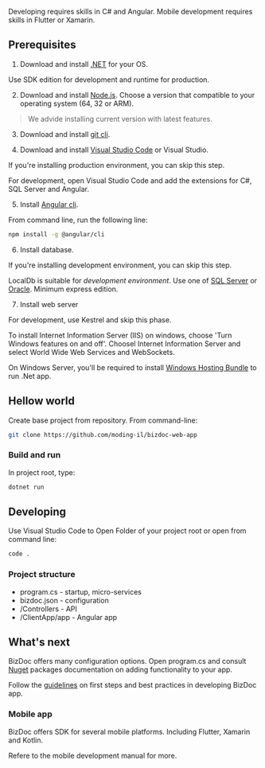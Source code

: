 Developing requires skills in C# and Angular. Mobile development requires skills in Flutter or Xamarin. 

## Prerequisites

1. Download and install [.NET](https://dotnet.microsoft.com/en-us/download) for your OS.

Use SDK edition for development and runtime for production.

2. Download and install [Node.js](https://nodejs.org/en/download/). 
Choose a version that compatible to your operating system  (64, 32 or ARM).

> We advide installing current version with latest features.

3. Download and install [git cli](https://git-scm.com/downloads).

4. Download and install [Visual Studio Code](https://code.visualstudio.com/download) or Visual Studio.

If you're installing production environment, you can skip this step.

For development, open Visual Studio Code and add the extensions for C#, SQL Server and Angular.

5. Install [Angular cli](https://angular.io/cli).

From command line, run the following line:

```bash
npm install -g @angular/cli
```
6. Install database.

If you're installing development environment, you can skip this step.

LocalDb is suitable for *development environment*. Use one of [SQL Server](https://www.microsoft.com/en-us/sql-server/sql-server-downloads) or [Oracle](.).
Minimum express edition.

7. Install web server

For development, use Kestrel and skip this phase.

To install Internet Information Server (IIS) on windows, choose 'Turn Windows features on and off'. Choosel Internet Information Server and select World Wide Web Services and WebSockets. 

On Windows Server, you'll be required to install [Windows Hosting Bundle](https://dotnet.microsoft.com/en-us/download/dotnet/thank-you/runtime-aspnetcore-6.0.6-windows-hosting-bundle-installer) to run .Net app.

## Hellow world

Create base project from repository. From command-line:

```bash
git clone https://github.com/moding-il/bizdoc-web-app
```

### Build and run

In project root, type:

```bash
dotnet run
```

## Developing

Use Visual Studio Code to Open Folder of your project root or open from command line:

```bash
code .
```

### Project structure

* program.cs - startup, micro-services 
* bizdoc.json - configuration
* /Controllers - API
* /ClientApp/app - Angular app

## What's next

BizDoc offers many configuration options. Open program.cs and consult [Nuget](https://www.nuget.org/packages?q=bizdoc) packages documentation on adding functionality to your app. 

Follow the [guidelines](./guidelines.md) on first steps and best practices in developing BizDoc app.

### Mobile app

BizDoc offers SDK for several mobile platforms. Including Flutter, Xamarin and Kotlin.

Refere to the mobile development manual for more.
